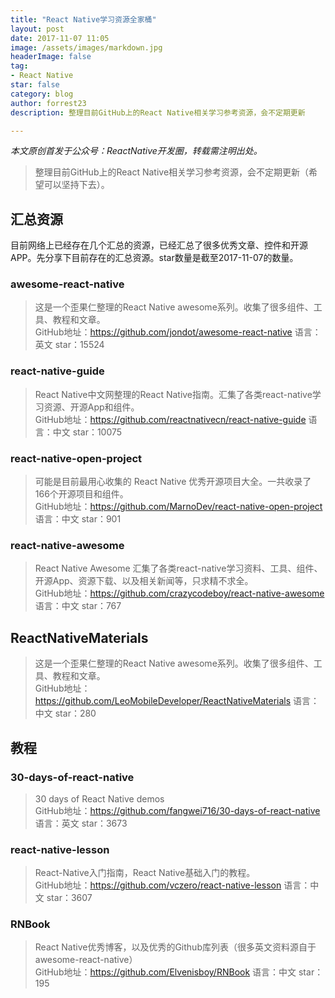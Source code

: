```yaml
---
title: "React Native学习资源全家桶"
layout: post
date: 2017-11-07 11:05
image: /assets/images/markdown.jpg
headerImage: false
tag:
- React Native
star: false
category: blog
author: forrest23
description: 整理目前GitHub上的React Native相关学习参考资源，会不定期更新

---
```


*本文原创首发于公众号：ReactNative开发圈，转载需注明出处。*

> 整理目前GitHub上的React Native相关学习参考资源，会不定期更新（希望可以坚持下去）。  

## 汇总资源
目前网络上已经存在几个汇总的资源，已经汇总了很多优秀文章、控件和开源APP。先分享下目前存在的汇总资源。star数量是截至2017-11-07的数量。

### awesome-react-native
> 这是一个歪果仁整理的React Native  awesome系列。收集了很多组件、工具、教程和文章。  
GitHub地址：https://github.com/jondot/awesome-react-native
语言：英文
star：15524

### react-native-guide
> React Native中文网整理的React Native指南。汇集了各类react-native学习资源、开源App和组件。  
GitHub地址：https://github.com/reactnativecn/react-native-guide
语言：中文
star：10075

### react-native-open-project
> 可能是目前最用心收集的 React Native 优秀开源项目大全。一共收录了 166个开源项目和组件。  
GitHub地址：https://github.com/MarnoDev/react-native-open-project
语言：中文
star：901

### react-native-awesome  
> React Native Awesome 汇集了各类react-native学习资料、工具、组件、开源App、资源下载、以及相关新闻等，只求精不求全。  
GitHub地址：https://github.com/crazycodeboy/react-native-awesome
语言：中文
star：767

## ReactNativeMaterials
> 这是一个歪果仁整理的React Native  awesome系列。收集了很多组件、工具、教程和文章。  
GitHub地址：https://github.com/LeoMobileDeveloper/ReactNativeMaterials
语言：中文
star：280

## 教程
### 30-days-of-react-native
> 30 days of React Native demos  
GitHub地址：https://github.com/fangwei716/30-days-of-react-native
语言：英文
star：3673

### react-native-lesson
> React-Native入门指南，React Native基础入门的教程。  
GitHub地址：https://github.com/vczero/react-native-lesson
语言：中文
star：3607

### RNBook
> React Native优秀博客，以及优秀的Github库列表（很多英文资料源自于awesome-react-native）  
GitHub地址：https://github.com/Elvenisboy/RNBook
语言：中文
star：195


